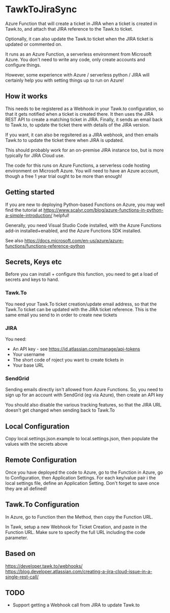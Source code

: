 # TawkToJiraSync
Azure Function that will create a ticket in JIRA when a ticket is created 
in Tawk.to, and attach that JIRA reference to the Tawk.to ticket.

Optionally, it can also update the Tawk.to ticket when the JIRA ticket is
updated or commented on.

It runs as an Azure Function, a serverless environment from Microsoft Azure.
You don't need to write any code, only create accounts and configure things.

However, some experience with Azure / serverless python / JIRA will certainly
help you with setting things up to run on Azure!

## How it works
This needs to be registered as a Webhook in your Tawk.to configuration, so
that it gets notified when a ticket is created there. It then uses the JIRA
REST API to create a matching ticket in JIRA. Finally, it sends an email
back to Tawk.to, to update the ticket there with details of the JIRA
version. 

If you want, it can also be regsitered as a JIRA webhook, and then emails 
Tawk.to to update the ticket there when JIRA is updated.

This should probably work for an on-premise JIRA instance too, but is more
typically for JIRA Cloud use.

The code for this runs on Azure Functions, a serverless code hosting 
environment on Microsoft Azure. You will need to have an Azure account,
though a free 1 year trial ought to be more than enough!

## Getting started
If you are new to deploying Python-based Functions on Azure, you may well
find the tutorial at
https://www.scalyr.com/blog/azure-functions-in-python-a-simple-introduction/
helpful!

Generally, you need Visual Studio Code installed, with the Azure Functions 
add-in installed+enabled, and the Azure Functions SDK installed.

See also
https://docs.microsoft.com/en-us/azure/azure-functions/functions-reference-python

## Secrets, Keys etc
Before you can install + configure this function, you need to get a load of
secrets and keys to hand.

### Tawk.To
You need your Tawk.To ticket creation/update email address, so that the
Tawk.To ticket can be updated with the JIRA ticket reference. This is the
same email you send to in order to create new tickets

### JIRA
You need:
 * An API key - see https://id.atlassian.com/manage/api-tokens
 * Your username
 * The short code of roject you want to create tickets in
 * Your base URL

### SendGrid
Sending emails directly isn't allowed from Azure Functions. So, you need to
sign up for an account with SendGrid (eg via Azure), then create an API
key

You should also disable the various tracking features, so that the JIRA URL
doesn't get changed when sending back to Tawk.To

## Local Configuration
Copy local.settings.json.example to local.settings.json, then populate 
the values with the secrets above

## Remote Configuration
Once you have deployed the code to Azure, go to the Function in Azure, 
go to Configuration, then Application Settings. For each key/value pair
i the local settings file, define an Application Setting. Don't forget to
save once they are all defined!

## Tawk.To Configuration
In Azure, go to Function then the Method, then copy the Function URL.

In Tawk, setup a new Webhook for Ticket Creation, and paste in the
Function URL. Make sure to specify the full URL including the code
parameter.

## Based on
https://developer.tawk.to/webhooks/
https://blog.developer.atlassian.com/creating-a-jira-cloud-issue-in-a-single-rest-call/

## TODO
* Support getting a Webhook call from JIRA to update Tawk.to
